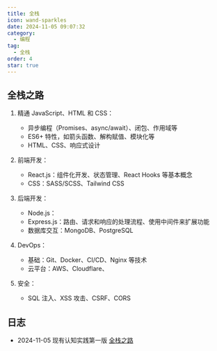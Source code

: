 ```yaml
---
title: 全栈
icon: wand-sparkles
date: 2024-11-05 09:07:32
category:
  - 编程
tag:
  - 全栈
order: 4
star: true
---
```


## 全栈之路
1. 精通 JavaScript、HTML 和 CSS：
	- 异步编程（Promises、async/await）、闭包、作用域等
	- ES6+ 特性，如箭头函数、解构赋值、模块化等
	- HTML、CSS、响应式设计

2. 前端开发：
	- React.js：组件化开发、状态管理、React Hooks 等基本概念
	- CSS：SASS/SCSS、Tailwind CSS

3. 后端开发：
	- Node.js：
	- Express.js：路由、请求和响应的处理流程、使用中间件来扩展功能
	- 数据库交互：MongoDB、PostgreSQL

5. DevOps：
	- 基础：Git、Docker、CI/CD、Nginx 等技术
	- 云平台：AWS、Cloudflare、

6. 安全：
	- SQL 注入、XSS 攻击、CSRF、CORS

## 日志
- 2024-11-05 现有认知实践第一版 [全栈之路](#全栈之路)